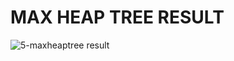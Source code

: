 # MAX HEAP TREE RESULT
![5-maxheaptree result](https://github.com/user-attachments/assets/39b8bc1b-2a2c-4443-8bed-f9da69067f03)
